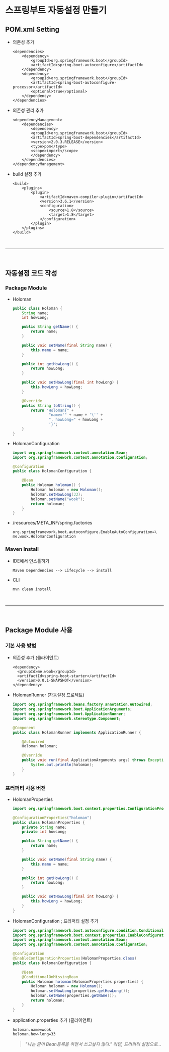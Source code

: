 # __스프링부트 자동설정 만들기__
## __POM.xml Setting__
* 의존성 추가
	```
	<dependencies>
		<dependency>
			<groupId>org.springframework.boot</groupId>
			<artifactId>spring-boot-autoconfigure</artifactId>
		</dependency>
		<dependency>
			<groupId>org.springframework.boot</groupId>
			<artifactId>spring-boot-autoconfigure-processor</artifactId>
			<optional>true</optional>
		</dependency>
	</dependencies>
	```
* 의존성 관리 추가
	```
	<dependencyManagement>
		<dependencies>
			<dependency>
			<groupId>org.springframework.boot</groupId>
			<artifactId>spring-boot-dependencies</artifactId>
			<version>2.0.3.RELEASE</version>
			<type>pom</type>
			<scope>import</scope>
			</dependency>
		</dependencies>
	</dependencyManagement>
	```

* build 설정 추가
	```
	<build>
		<plugins>
			<plugin>
				<artifactId>maven-compiler-plugin</artifactId>
				<version>3.6.1</version>
				<configuration>
					<source>1.8</source>
					<target>1.8</target>
				</configuration>
			</plugin>
		</plugins>
  </build>
  ```
<br>

---

<br>

## __자동설정 코드 작성__
### __Package Module__
* Holoman
	``` java
	public class Holoman {
		String name;
		int howLong;

		public String getName() {
			return name;
		}

		public void setName(final String name) {
			this.name = name;
		}

		public int getHowLong() {
			return howLong;
		}

		public void setHowLong(final int howLong) {
			this.howLong = howLong;
		}

		@Override
		public String toString() {
			return "Holoman{" +
					"name='" + name + '\'' +
					", howLong=" + howLong +
					'}';
		}
	}
	```

* HolomanConfiguration
	``` java
	import org.springframework.context.annotation.Bean;
	import org.springframework.context.annotation.Configuration;

	@Configuration
	public class HolomanConfiguration {

		@Bean
		public Holoman holoman() {
			Holoman holoman = new Holoman();
			holoman.setHowLong(33);
			holoman.setName("wook");
			return holoman;
		}
	}
	```

* /resources/META_INF/spring.factories
	``` properties
	org.springframework.boot.autoconfigure.EnableAutoConfiguration=\
	me.wook.HolomanConfiguration
	```

### __Maven Install__
* IDE에서 인스톨하기
	```
	Maven Dependencies --> Lifecycle --> install
	```

* CLI
	```
	mvn clean install
	```

<br>

---

<br>

## __Package Module 사용__
### 기본 사용 방법
* 의존성 추가 (클라이언트)
	```
	<dependency>
      <groupId>me.wook</groupId>
      <artifactId>spring-boot-starter</artifactId>
      <version>0.0.1-SNAPSHOT</version>
    </dependency>
	```

* HolomanRunner (자동설정 프로젝트)
	``` java
	import org.springframework.beans.factory.annotation.Autowired;
	import org.springframework.boot.ApplicationArguments;
	import org.springframework.boot.ApplicationRunner;
	import org.springframework.stereotype.Component;

	@Component
	public class HolomanRunner implements ApplicationRunner {

		@Autowired
		Holoman holoman;

		@Override
		public void run(final ApplicationArguments args) throws Exception {
			System.out.println(holoman);
		}
	}
	```

### 프러퍼티 사용 버전
* HolomanProperties
	``` java
	import org.springframework.boot.context.properties.ConfigurationProperties;

	@ConfigurationProperties("holoman")
	public class HolomanProperties {
		private String name;
		private int howLong;

		public String getName() {
			return name;
		}

		public void setName(final String name) {
			this.name = name;
		}

		public int getHowLong() {
			return howLong;
		}

		public void setHowLong(final int howLong) {
			this.howLong = howLong;
		}
	}
	```

* HolomanConfiguration ; 프러퍼티 설정 추가
	``` java
	import org.springframework.boot.autoconfigure.condition.ConditionalOnMissingBean;
	import org.springframework.boot.context.properties.EnableConfigurationProperties;
	import org.springframework.context.annotation.Bean;
	import org.springframework.context.annotation.Configuration;

	@Configuration
	@EnableConfigurationProperties(HolomanProperties.class)
	public class HolomanConfiguration {

		@Bean
		@ConditionalOnMissingBean
		public Holoman holoman(HolomanProperties properties) {
			Holoman holoman = new Holoman();
			holoman.setHowLong(properties.getHowLong());
			holoman.setName(properties.getName());
			return holoman;
		}
	}
	```

* application.properties 추가 (클라이언트)
	``` properties
	holoman.name=wook
	holoman.how-long=33
	```
	> _"나는 굳이 Bean등록을 하면서 쓰고싶지 않다." 라면, 프러퍼티 설정으로..._